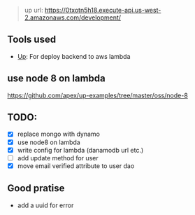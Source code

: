 > up url: https://0txotn5h18.execute-api.us-west-2.amazonaws.com/development/

## Tools used

- [Up](https://github.com/apex/up/blob/master/docs/getting-started.md): For deploy backend to aws lambda

## use node 8 on lambda

https://github.com/apex/up-examples/tree/master/oss/node-8

## TODO:

- [x] replace mongo with dynamo
- [x] use node8 on lambda
- [x] write config for lambda (danamodb url etc.)
- [ ] add update method for user
- [x] move email verified attribute to user dao

## Good pratise

- add a uuid for error


